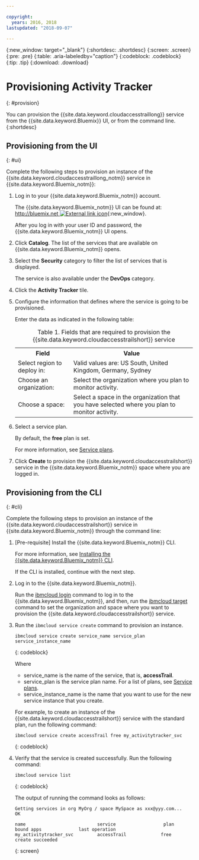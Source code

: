 ```yaml
---

copyright:
  years: 2016, 2018
lastupdated: "2018-09-07"

---
```


{:new_window: target="_blank"}
{:shortdesc: .shortdesc}
{:screen: .screen}
{:pre: .pre}
{:table: .aria-labeledby="caption"}
{:codeblock: .codeblock}
{:tip: .tip}
{:download: .download}



# Provisioning Activity Tracker
{: #provision}

You can provision the {{site.data.keyword.cloudaccesstraillong}} service from the {{site.data.keyword.Bluemix}} UI, or from the command line.
{:shortdesc}


## Provisioning from the UI
{: #ui}

Complete the following steps to provision an instance of the {{site.data.keyword.cloudaccesstraillong_notm}} service in {{site.data.keyword.Bluemix_notm}}:

1. Log in to your {{site.data.keyword.Bluemix_notm}} account.

    The {{site.data.keyword.Bluemix_notm}} UI can be found at: [http://bluemix.net ![External link icon](../../../icons/launch-glyph.svg "External link icon")](http://bluemix.net){:new_window}.
    
	After you log in with your user ID and password, the {{site.data.keyword.Bluemix_notm}} UI opens.

2. Click **Catalog**. The list of the services that are available on {{site.data.keyword.Bluemix_notm}} opens.

3. Select the **Security** category to filter the list of services that is displayed.

    The service is also available under the **DevOps** category.

4. Click the **Activity Tracker** tile.

5. Configure the information that defines where the service is going to be provisioned. 

    Enter the data as indicated in the following table: 

    <table>
	  <caption>Table 1. Fields that are required to provision the {{site.data.keyword.cloudaccesstrailshort}} service</caption>
	  <tr>
	    <th>Field</th>
		<th>Value</th>
	  </tr>
	  <tr>
	    <td>Select region to deploy in:</td>
		<td>Valid values are: US South, United Kingdom, Germany, Sydney</td>
	  </tr>
	  <tr>
	    <td>Choose an organization:</td>
		<td>Select the organization where you plan to monitor activity.</td>
	  </tr>
	  <tr>
	    <td>Choose a space:</td>
		<td>Select a space in the organization that you have selected where you plan to monitor activity.</td>
	  </tr>
	</table>

6. Select a service plan. 

    By default, the **free** plan is set.

    For more information, see [Service plans](/docs/services/cloud-activity-tracker/how-to?topic=cloud-activity-tracker-change_plan#change_plan).
	
7. Click **Create** to provision the {{site.data.keyword.cloudaccesstrailshort}} service in the {{site.data.keyword.Bluemix_notm}} space where you are logged in.
  
 

## Provisioning from the CLI
{: #cli}

Complete the following steps to provision an instance of the {{site.data.keyword.cloudaccesstrailshort}} service in {{site.data.keyword.Bluemix_notm}} through the command line:

1. [Pre-requisite] Install the {{site.data.keyword.Bluemix_notm}} CLI.

   For more information, see [Installing the {{site.data.keyword.Bluemix_notm}} CLI](/docs/cli/reference/ibmcloud?topic=cloud-cli-install_use#install_use).
   
   If the CLI is installed, continue with the next step.
    
2. Log in to the {{site.data.keyword.Bluemix_notm}}. 

    Run the [ibmcloud login](/docs/cli/reference/ibmcloud?topic=cloud-cli-ibmcloud_cli#ibmcloud_login) command to log in to the {{site.data.keyword.Bluemix_notm}}, and then, run the [ibmcloud target](/docs/cli/reference/ibmcloud?topic=cloud-cli-ibmcloud_cli#ibmcloud_target) command to set the organization and space where you want to provision the {{site.data.keyword.cloudaccesstrailshort}} service.
	
3. Run the `ibmcloud service create` command to provision an instance.

    ```
	ibmcloud service create service_name service_plan service_instance_name
	```
	{: codeblock}
	
	Where
	
	* service_name is the name of the service, that is, **accessTrail**.
	* service_plan is the service plan name. For a list of plans, see [Service plans](/docs/services/cloud-activity-tracker?topic=cloud-activity-tracker-activity_tracker_ov#plan).
	* service_instance_name is the name that you want to use for the new service instance that you create.

	For example, to create an instance of the {{site.data.keyword.cloudaccesstrailshort}} service with the standard plan, run the following command:
	
	```
	ibmcloud service create accessTrail free my_activitytracker_svc
	```
	{: codeblock}
	
4. Verify that the service is created successfully. Run the following command:

    ```	
	ibmcloud service list
	```
	{: codeblock}
	
	The output of running the command looks as follows:
	
	```
    Getting services in org MyOrg / space MySpace as xxx@yyy.com...
    OK
    
    name                           service                  plan                   bound apps              last operation
    my_activitytracker_svc         accessTrail             free                                            create succeeded
	```
	{: screen}

	




